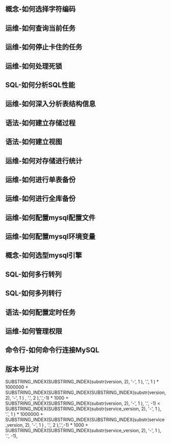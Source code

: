 
## 概念-如何选择字符编码

## 运维-如何查询当前任务

## 运维-如何停止卡住的任务

## 运维-如何处理死锁

## SQL-如何分析SQL性能

## 运维-如何深入分析表结构信息

## 语法-如何建立存储过程

## 语法-如何建立视图

## 运维-如何对存储进行统计

## 运维-如何进行单表备份

## 运维-如何进行全库备份

## 运维-如何配置mysql配置文件

## 运维-如何配置mysql环境变量

## 概念-如何选型mysql引擎

## SQL-如何多行转列

## SQL-如何多列转行

## 语法-如何配置定时任务

## 运维-如何管理权限

## 命令行-如何命令行连接MySQL

## 版本号比对
SUBSTRING_INDEX(SUBSTRING_INDEX(substr(version, 2), '-', 1 ), '.', 1 ) * 1000000 +
                                    SUBSTRING_INDEX(SUBSTRING_INDEX(SUBSTRING_INDEX(substr(version, 2), '-', 1 ) , '.', 2 ),'.',-1) * 1000 + 
                                    SUBSTRING_INDEX(SUBSTRING_INDEX(substr(version, 2), '-', 1 ), '.', -1)
                                    <
                                    SUBSTRING_INDEX(SUBSTRING_INDEX(substr(service_version, 2), '-', 1 ), '.', 1 ) * 1000000 +
                                    SUBSTRING_INDEX(SUBSTRING_INDEX(SUBSTRING_INDEX(substr(service_version, 2), '-', 1 ) , '.', 2 ),'.',-1) * 1000 + 
                                    SUBSTRING_INDEX(SUBSTRING_INDEX(substr(service_version, 2), '-', 1 ), '.', -1),

